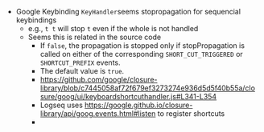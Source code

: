 - Google Keybinding `KeyHandler`seems stopropagation for sequencial keybindings
	- e.g., `t t` will stop `t` even if the whole is not handled
	- Seems this is related in the source code
		- If `false`, the propagation is stopped only if stopPropagation is called on either of the corresponding `SHORT_CUT_TRIGGERED` or `SHORTCUT_PREFIX` events.
		- The default value is `true`.
		- https://github.com/google/closure-library/blob/c7445058af72f679ef3273274e936d5d5f40b55a/closure/goog/ui/keyboardshortcuthandler.js#L341-L354
		- Logseq uses https://google.github.io/closure-library/api/goog.events.html#listen to register shortcuts
		-